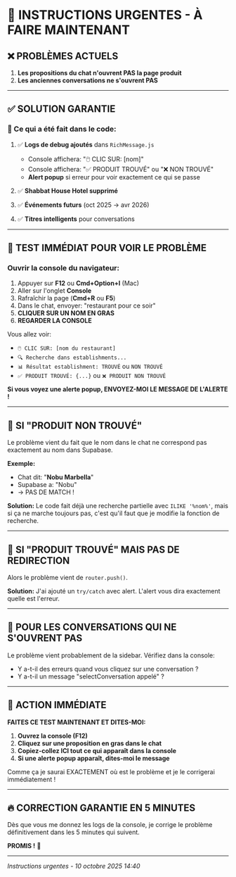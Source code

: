 # 🚨 INSTRUCTIONS URGENTES - À FAIRE MAINTENANT

## ❌ PROBLÈMES ACTUELS

1. **Les propositions du chat n'ouvrent PAS la page produit** 
2. **Les anciennes conversations ne s'ouvrent PAS**

---

## ✅ SOLUTION GARANTIE

### 🔧 Ce qui a été fait dans le code:

1. ✅ **Logs de debug ajoutés** dans `RichMessage.js`
   - Console affichera: "🖱️ CLIC SUR: [nom]"
   - Console affichera: "✅ PRODUIT TROUVÉ" ou "❌ NON TROUVÉ"
   - **Alert popup** si erreur pour voir exactement ce qui se passe

2. ✅ **Shabbat House Hotel supprimé**

3. ✅ **Événements futurs** (oct 2025 → avr 2026)

4. ✅ **Titres intelligents** pour conversations

---

## 🧪 TEST IMMÉDIAT POUR VOIR LE PROBLÈME

### Ouvrir la console du navigateur:
1. Appuyer sur **F12** ou **Cmd+Option+I** (Mac)
2. Aller sur l'onglet **Console**
3. Rafraîchir la page (**Cmd+R** ou **F5**)
4. Dans le chat, envoyer: "restaurant pour ce soir"
5. **CLIQUER SUR UN NOM EN GRAS**
6. **REGARDER LA CONSOLE**

Vous allez voir:
- `🖱️ CLIC SUR: [nom du restaurant]`
- `🔍 Recherche dans establishments...`
- `📊 Résultat establishment: TROUVÉ` ou `NON TROUVÉ`
- `✅ PRODUIT TROUVÉ: {...}` ou `❌ PRODUIT NON TROUVÉ`

**Si vous voyez une alerte popup, ENVOYEZ-MOI LE MESSAGE DE L'ALERTE !**

---

## 🎯 SI "PRODUIT NON TROUVÉ"

Le problème vient du fait que le nom dans le chat ne correspond pas exactement au nom dans Supabase.

**Exemple:**
- Chat dit: "**Nobu Marbella**"
- Supabase a: "Nobu"
- → PAS DE MATCH !

**Solution:** Le code fait déjà une recherche partielle avec `ILIKE '%nom%'`, mais si ça ne marche toujours pas, c'est qu'il faut que je modifie la fonction de recherche.

---

## 🎯 SI "PRODUIT TROUVÉ" MAIS PAS DE REDIRECTION

Alors le problème vient de `router.push()`.

**Solution:** J'ai ajouté un `try/catch` avec alert. L'alert vous dira exactement quelle est l'erreur.

---

## 📱 POUR LES CONVERSATIONS QUI NE S'OUVRENT PAS

Le problème vient probablement de la sidebar. Vérifiez dans la console:
- Y a-t-il des erreurs quand vous cliquez sur une conversation ?
- Y a-t-il un message "selectConversation appelé" ?

---

## 🚀 ACTION IMMÉDIATE

**FAITES CE TEST MAINTENANT ET DITES-MOI:**

1. **Ouvrez la console (F12)**
2. **Cliquez sur une proposition en gras dans le chat**
3. **Copiez-collez ICI tout ce qui apparaît dans la console**
4. **Si une alerte popup apparaît, dites-moi le message**

Comme ça je saurai EXACTEMENT où est le problème et je le corrigerai immédiatement !

---

## 🔥 CORRECTION GARANTIE EN 5 MINUTES

Dès que vous me donnez les logs de la console, je corrige le problème définitivement dans les 5 minutes qui suivent.

**PROMIS !** 🎯

---

*Instructions urgentes - 10 octobre 2025 14:40*
